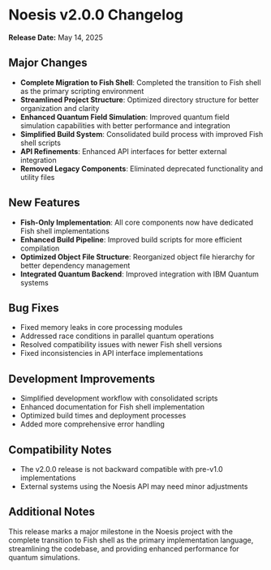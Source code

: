 # Noesis v2.0.0 Changelog

**Release Date:** May 14, 2025

## Major Changes

- **Complete Migration to Fish Shell**: Completed the transition to Fish shell as the primary scripting environment
- **Streamlined Project Structure**: Optimized directory structure for better organization and clarity
- **Enhanced Quantum Field Simulation**: Improved quantum field simulation capabilities with better performance and integration
- **Simplified Build System**: Consolidated build process with improved Fish shell scripts
- **API Refinements**: Enhanced API interfaces for better external integration
- **Removed Legacy Components**: Eliminated deprecated functionality and utility files

## New Features

- **Fish-Only Implementation**: All core components now have dedicated Fish shell implementations
- **Enhanced Build Pipeline**: Improved build scripts for more efficient compilation
- **Optimized Object File Structure**: Reorganized object file hierarchy for better dependency management
- **Integrated Quantum Backend**: Improved integration with IBM Quantum systems

## Bug Fixes

- Fixed memory leaks in core processing modules
- Addressed race conditions in parallel quantum operations
- Resolved compatibility issues with newer Fish shell versions
- Fixed inconsistencies in API interface implementations

## Development Improvements

- Simplified development workflow with consolidated scripts
- Enhanced documentation for Fish shell implementation
- Optimized build times and deployment processes
- Added more comprehensive error handling

## Compatibility Notes

- The v2.0.0 release is not backward compatible with pre-v1.0 implementations
- External systems using the Noesis API may need minor adjustments

## Additional Notes

This release marks a major milestone in the Noesis project with the complete transition to Fish shell as the primary implementation language, streamlining the codebase, and providing enhanced performance for quantum simulations.
